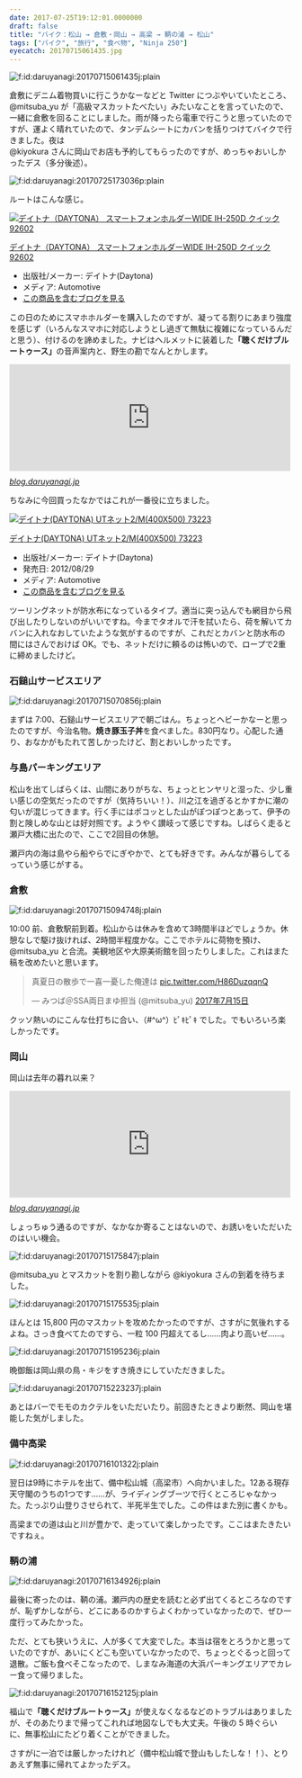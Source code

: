 ```yaml
---
date: 2017-07-25T19:12:01.0000000
draft: false
title: "バイク：松山 → 倉敷・岡山 → 高梁 → 鞆の浦 → 松山"
tags: ["バイク", "旅行", "食べ物", "Ninja 250"]
eyecatch: 20170715061435.jpg
---
```

<p><span itemscope itemtype="http://schema.org/Photograph"><img src="20170715061435.jpg" alt="f:id:daruyanagi:20170715061435j:plain" title="f:id:daruyanagi:20170715061435j:plain" class="hatena-fotolife" itemprop="image"></span></p><p>倉敷にデニム着物買いに行こうかなーなどと Twitter につぶやいていたところ、@mitsuba_yu が「高級マスカットたべたい」みたいなことを言っていたので、一緒に倉敷を回ることにしました。雨が降ったら電車で行こうと思っていたのですが、運よく晴れていたので、タンデムシートにカバンを括りつけてバイクで行きました。夜は<br />
@kiyokura さんに岡山でお店も予約してもらったのですが、めっちゃおいしかったデス（多分後述）。</p><p><span itemscope itemtype="http://schema.org/Photograph"><img src="20170725173036.png" alt="f:id:daruyanagi:20170725173036p:plain" title="f:id:daruyanagi:20170725173036p:plain" class="hatena-fotolife" itemprop="image"></span></p><p>ルートはこんな感じ。</p><p><div class="hatena-asin-detail"><a href="http://www.amazon.co.jp/exec/obidos/ASIN/B00YC4TDLM/bestylesnet-22/"><img src="https://images-fe.ssl-images-amazon.com/images/I/51ZtEMGNSTL._SL160_.jpg" class="hatena-asin-detail-image" alt="デイトナ（DAYTONA） スマートフォンホルダーWIDE IH-250D クイック 92602" title="デイトナ（DAYTONA） スマートフォンホルダーWIDE IH-250D クイック 92602"></a><div class="hatena-asin-detail-info"><p class="hatena-asin-detail-title"><a href="http://www.amazon.co.jp/exec/obidos/ASIN/B00YC4TDLM/bestylesnet-22/">デイトナ（DAYTONA） スマートフォンホルダーWIDE IH-250D クイック 92602</a></p><ul><li><span class="hatena-asin-detail-label">出版社/メーカー:</span> デイトナ(Daytona)</li><li><span class="hatena-asin-detail-label">メディア:</span> Automotive</li><li><a href="http://d.hatena.ne.jp/asin/B00YC4TDLM/bestylesnet-22" target="_blank">この商品を含むブログを見る</a></li></ul></div><div class="hatena-asin-detail-foot"></div></div></p><p>この日のためにスマホホルダーを購入したのですが、凝ってる割りにあまり強度を感じず（いろんなスマホに対応しようとし過ぎて無駄に複雑になっているんだと思う）、付けるのを諦めました。ナビはヘルメットに装着した<b>「聴くだけブルートゥース」</b>の音声案内と、野生の勘でなんとかします。</p><p><iframe src="https://hatenablog-parts.com/embed?url=http%3A%2F%2Fblog.daruyanagi.jp%2Fentry%2F2015%2F05%2F11%2F171113" title="バイク：デイトナ 聴くだけブルートゥースをヘルメットに付けてみた - だるろぐ" class="embed-card embed-blogcard" scrolling="no" frameborder="0" style="display: block; width: 100%; height: 190px; max-width: 500px; margin: 10px 0px;"></iframe><cite class="hatena-citation"><a href="http://blog.daruyanagi.jp/entry/2015/05/11/171113">blog.daruyanagi.jp</a></cite></p><p>ちなみに今回買ったなかではこれが一番役に立ちました。</p><p><div class="hatena-asin-detail"><a href="http://www.amazon.co.jp/exec/obidos/ASIN/B0041OKN4E/bestylesnet-22/"><img src="https://images-fe.ssl-images-amazon.com/images/I/417gVr37HrL._SL160_.jpg" class="hatena-asin-detail-image" alt="デイトナ(DAYTONA) UTネット2/M(400X500) 73223" title="デイトナ(DAYTONA) UTネット2/M(400X500) 73223"></a><div class="hatena-asin-detail-info"><p class="hatena-asin-detail-title"><a href="http://www.amazon.co.jp/exec/obidos/ASIN/B0041OKN4E/bestylesnet-22/">デイトナ(DAYTONA) UTネット2/M(400X500) 73223</a></p><ul><li><span class="hatena-asin-detail-label">出版社/メーカー:</span> デイトナ(Daytona)</li><li><span class="hatena-asin-detail-label">発売日:</span> 2012/08/29</li><li><span class="hatena-asin-detail-label">メディア:</span> Automotive</li><li><a href="http://d.hatena.ne.jp/asin/B0041OKN4E/bestylesnet-22" target="_blank">この商品を含むブログを見る</a></li></ul></div><div class="hatena-asin-detail-foot"></div></div></p><p>ツーリングネットが防水布になっているタイプ。適当に突っ込んでも網目から飛び出したりしないのがいいですね。今までタオルで汗を拭いたら、荷を解いてカバンに入れなおしていたような気がするのですが、これだとカバンと防水布の間にはさんでおけば OK。でも、ネットだけに頼るのは怖いので、ロープで2重に締めましたけど。</p>

<div class="section">
<h3>石鎚山サービスエリア</h3>
<p><span itemscope itemtype="http://schema.org/Photograph"><img src="20170715070856.jpg" alt="f:id:daruyanagi:20170715070856j:plain" title="f:id:daruyanagi:20170715070856j:plain" class="hatena-fotolife" itemprop="image"></span></p><p>まずは 7:00、石鎚山サービスエリアで朝ごはん。ちょっとヘビーかなーと思ったのですが、今治名物。<b>焼き豚玉子丼</b>を食べました。830円なり。心配した通り、おなかがもたれて苦しかったけど、割とおいしかったです。</p>

</div>
<div class="section">
<h3>与島パーキングエリア</h3>
<p>松山を出てしばらくは、山間にありがちな、ちょっとヒンヤリと湿った、少し重い感じの空気だったのですが（気持ちいい！）、川之江を過ぎるとかすかに潮の匂いが混じってきます。行く手にはポコッとした山がぽつぽつとあって、伊予の割と険しめな山とは好対照です。ようやく讃岐って感じですね。しばらく走ると瀬戸大橋に出たので、ここで2回目の休憩。</p><p>瀬戸内の海は島やら船やらでにぎやかで、とても好きです。みんなが暮らしてるっていう感じがする。</p>

</div>
<div class="section">
<h3>倉敷</h3>
<p><span itemscope itemtype="http://schema.org/Photograph"><img src="20170715094748.jpg" alt="f:id:daruyanagi:20170715094748j:plain" title="f:id:daruyanagi:20170715094748j:plain" class="hatena-fotolife" itemprop="image"></span></p><p>10:00 前、倉敷駅前到着。松山からは休みを含めて3時間半ほどでしょうか。休憩なしで駆け抜ければ、2時間半程度かな。ここでホテルに荷物を預け、@mitsuba_yu と合流。美観地区や大原美術館を回ったりしました。これはまた稿を改めたいと思います。</p><p><blockquote class="twitter-tweet" data-lang="ja"><p lang="ja" dir="ltr">真夏日の散歩で一喜一憂した俺達は <a href="https://t.co/H86DuzqqnQ">pic.twitter.com/H86DuzqqnQ</a></p>&mdash; みつば＠SSA両日まゆ担当 (@mitsuba_yu) <a href="https://twitter.com/mitsuba_yu/status/886087393572290560">2017年7月15日</a></blockquote><script async src="//platform.twitter.com/widgets.js" charset="utf-8"></script></p><p>クッソ熱いのにこんな仕打ちに合い、（#^ω^）ﾋﾟｷﾋﾟｷ でした。でもいろいろ楽しかったです。</p>

</div>
<div class="section">
<h3>岡山</h3>
<p>岡山は去年の暮れ以来？</p><p><iframe src="https://hatenablog-parts.com/embed?url=http%3A%2F%2Fblog.daruyanagi.jp%2Fentry%2F2016%2F01%2F13%2F184454" title="大都会岡山で開催された“忘年会議2015”に参加してきた。 - だるろぐ" class="embed-card embed-blogcard" scrolling="no" frameborder="0" style="display: block; width: 100%; height: 190px; max-width: 500px; margin: 10px 0px;"></iframe><cite class="hatena-citation"><a href="http://blog.daruyanagi.jp/entry/2016/01/13/184454">blog.daruyanagi.jp</a></cite></p><p>しょっちゅう通るのですが、なかなか寄ることはないので、お誘いをいただいたのはいい機会。</p><p><span itemscope itemtype="http://schema.org/Photograph"><img src="20170715175847.jpg" alt="f:id:daruyanagi:20170715175847j:plain" title="f:id:daruyanagi:20170715175847j:plain" class="hatena-fotolife" itemprop="image"></span></p><p>@mitsuba_yu とマスカットを割り勘しながら @kiyokura さんの到着を待ちました。</p><p><span itemscope itemtype="http://schema.org/Photograph"><img src="20170715175535.jpg" alt="f:id:daruyanagi:20170715175535j:plain" title="f:id:daruyanagi:20170715175535j:plain" class="hatena-fotolife" itemprop="image"></span></p><p>ほんとは 15,800 円のマスカットを攻めたかったのですが、さすがに気後れするよね。さっき食べてたのですら、一粒 100 円超えてるし……肉より高いゼ……。</p><p><span itemscope itemtype="http://schema.org/Photograph"><img src="20170715195236.jpg" alt="f:id:daruyanagi:20170715195236j:plain" title="f:id:daruyanagi:20170715195236j:plain" class="hatena-fotolife" itemprop="image"></span></p><p>晩御飯は岡山県の鳥・キジをすき焼きにしていただきました。</p><p><span itemscope itemtype="http://schema.org/Photograph"><img src="20170715223237.jpg" alt="f:id:daruyanagi:20170715223237j:plain" title="f:id:daruyanagi:20170715223237j:plain" class="hatena-fotolife" itemprop="image"></span></p><p>あとはバーでモモのカクテルをいただいたり。前回きたときより断然、岡山を堪能した気がしました。</p>

</div>
<div class="section">
<h3>備中高梁</h3>
<p><span itemscope itemtype="http://schema.org/Photograph"><img src="20170716101322.jpg" alt="f:id:daruyanagi:20170716101322j:plain" title="f:id:daruyanagi:20170716101322j:plain" class="hatena-fotolife" itemprop="image"></span></p><p>翌日は9時にホテルを出て、備中松山城（高梁市）へ向かいました。12ある現存天守閣のうちの1つです……が、ライディングブーツで行くところじゃなかった。たっぷり山登りさせられて、半死半生でした。この件はまた別に書くかも。</p><p>高梁までの道は山と川が豊かで、走っていて楽しかったです。ここはまたきたいですねぇ。</p>

</div>
<div class="section">
<h3>鞆の浦</h3>
<p><span itemscope itemtype="http://schema.org/Photograph"><img src="20170716134926.jpg" alt="f:id:daruyanagi:20170716134926j:plain" title="f:id:daruyanagi:20170716134926j:plain" class="hatena-fotolife" itemprop="image"></span></p><p>最後に寄ったのは、鞆の浦。瀬戸内の歴史を読むと必ず出てくるところなのですが、恥ずかしながら、どこにあるのかすらよくわかっていなかったので、ぜひ一度行ってみたかった。</p><p>ただ、とても狭いうえに、人が多くて大変でした。本当は宿をとろうかと思っていたのですが、あいにくどこも空いていなかったので、ちょっとぐるっと回って退散。ご飯も食べそこなったので、しまなみ海道の大浜パーキングエリアでカレー食って帰りました。</p><p><span itemscope itemtype="http://schema.org/Photograph"><img src="20170716152125.jpg" alt="f:id:daruyanagi:20170716152125j:plain" title="f:id:daruyanagi:20170716152125j:plain" class="hatena-fotolife" itemprop="image"></span></p><p>福山で<b>「聴くだけブルートゥース」</b>が使えなくなるなどのトラブルはありましたが、そのあたりまで帰ってこれれば地図なしでも大丈夫。午後の 5 時ぐらいに、無事松山にたどり着くことができました。</p><p>さすがに一泊では厳しかったけれど（備中松山城で登山もしたしな！！）、とりあえず無事に帰れてよかったデス。</p>

</div>